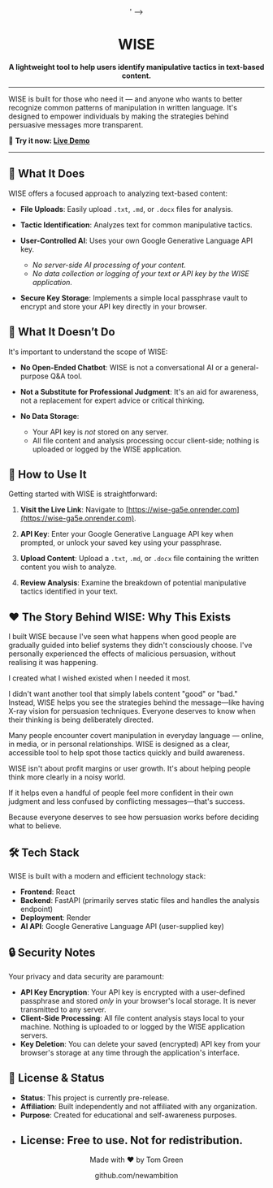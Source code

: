 <div align="center">

  ' -->
  # **WISE**

  **A lightweight tool to help users identify manipulative tactics in text-based content.**

  </div>

---

WISE is built for those who need it — and anyone who wants to better recognize common patterns of manipulation in written language. It's designed to empower individuals by making the strategies behind persuasive messages more transparent.

🔗 **Try it now: [Live Demo](https://wise-ga5e.onrender.com)**

---

## 🌟 What It Does

WISE offers a focused approach to analyzing text-based content:

* **File Uploads**: Easily upload `.txt`, `.md`, or `.docx` files for analysis.

* **Tactic Identification**: Analyzes text for common manipulative tactics.
* **User-Controlled AI**: Uses your own Google Generative Language API key.
    * _No server-side AI processing of your content._
    * _No data collection or logging of your text or API key by the WISE application._
* **Secure Key Storage**: Implements a simple local passphrase vault to encrypt and store your API key directly in your browser.

## 🚫 What It Doesn’t Do

It's important to understand the scope of WISE:

* **No Open-Ended Chatbot**: WISE is not a conversational AI or a general-purpose Q&A tool.

* **Not a Substitute for Professional Judgment**: It's an aid for awareness, not a replacement for expert advice or critical thinking.
* **No Data Storage**:
    * Your API key is *not* stored on any server.
    * All file content and analysis processing occur client-side; nothing is uploaded or logged by the WISE application.

## 🚀 How to Use It

Getting started with WISE is straightforward:

1.  **Visit the Live Link**: Navigate to [https://wise-ga5e.onrender.com](https://wise-ga5e.onrender.com).

2.  **API Key**: Enter your Google Generative Language API key when prompted, or unlock your saved key using your passphrase.

3.  **Upload Content**: Upload a `.txt`, `.md`, or `.docx` file containing the written content you wish to analyze.

4.  **Review Analysis**: Examine the breakdown of potential manipulative tactics identified in your text.

## ❤️ The Story Behind WISE: Why This Exists

I built WISE because I've seen what happens when good people are gradually guided into belief systems they didn't consciously choose. I've personally experienced the effects of malicious persuasion, without realising it was happening.

I created what I wished existed when I needed it most.

I didn't want another tool that simply labels content "good" or "bad." Instead, WISE helps you see the strategies behind the message—like having X-ray vision for persuasion techniques. Everyone deserves to know when their thinking is being deliberately directed.

Many people encounter covert manipulation in everyday language — online, in media, or in personal relationships. WISE is designed as a clear, accessible tool to help spot those tactics quickly and build awareness.

WISE isn't about profit margins or user growth. It's about helping people think more clearly in a noisy world.

If it helps even a handful of people feel more confident in their own judgment and less confused by conflicting messages—that's success.

Because everyone deserves to see how persuasion works before deciding what to believe.

## 🛠️ Tech Stack

WISE is built with a modern and efficient technology stack:

* **Frontend**: React
* **Backend**: FastAPI (primarily serves static files and handles the analysis endpoint)
* **Deployment**: Render
* **AI API**: Google Generative Language API (user-supplied key)

## 🔒 Security Notes

Your privacy and data security are paramount:

* **API Key Encryption**: Your API key is encrypted with a user-defined passphrase and stored *only* in your browser's local storage. It is never transmitted to any server.
* **Client-Side Processing**: All file content analysis stays local to your machine. Nothing is uploaded to or logged by the WISE application servers.
* **Key Deletion**: You can delete your saved (encrypted) API key from your browser's storage at any time through the application's interface.

## 📜 License & Status

* **Status**: This project is currently pre-release.
* **Affiliation**: Built independently and not affiliated with any organization.
* **Purpose**: Created for educational and self-awareness purposes.
* **License**: Free to use. Not for redistribution.
    ---

<div align="center">
  <p>Made with ❤️ by Tom Green</p>
  <p>github.com/newambition</p>

  </div>
